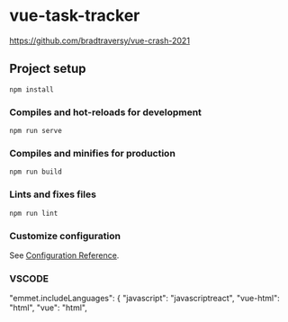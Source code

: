 # vue-task-tracker
https://github.com/bradtraversy/vue-crash-2021
## Project setup
```
npm install
```

### Compiles and hot-reloads for development
```
npm run serve
```

### Compiles and minifies for production
```
npm run build
```

### Lints and fixes files
```
npm run lint
```

### Customize configuration
See [Configuration Reference](https://cli.vuejs.org/config/).


### VSCODE
"emmet.includeLanguages": {
        "javascript": "javascriptreact",
        "vue-html": "html",
        "vue": "html",